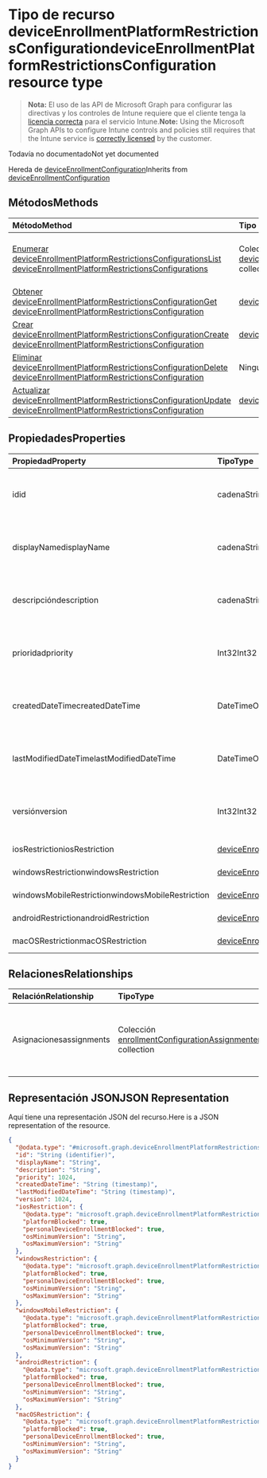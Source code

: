 # <a name="deviceenrollmentplatformrestrictionsconfiguration-resource-type"></a><span data-ttu-id="f1da0-101">Tipo de recurso deviceEnrollmentPlatformRestrictionsConfiguration</span><span class="sxs-lookup"><span data-stu-id="f1da0-101">deviceEnrollmentPlatformRestrictionsConfiguration resource type</span></span>

> <span data-ttu-id="f1da0-102">**Nota:** El uso de las API de Microsoft Graph para configurar las directivas y los controles de Intune requiere que el cliente tenga la [licencia correcta](https://go.microsoft.com/fwlink/?linkid=839381) para el servicio Intune.</span><span class="sxs-lookup"><span data-stu-id="f1da0-102">**Note:** Using the Microsoft Graph APIs to configure Intune controls and policies still requires that the Intune service is [correctly licensed](https://go.microsoft.com/fwlink/?linkid=839381) by the customer.</span></span>

<span data-ttu-id="f1da0-103">Todavía no documentado</span><span class="sxs-lookup"><span data-stu-id="f1da0-103">Not yet documented</span></span>

<span data-ttu-id="f1da0-104">Hereda de [deviceEnrollmentConfiguration](../resources/intune_onboarding_deviceenrollmentconfiguration.md)</span><span class="sxs-lookup"><span data-stu-id="f1da0-104">Inherits from [deviceEnrollmentConfiguration](../resources/intune_onboarding_deviceenrollmentconfiguration.md)</span></span>

## <a name="methods"></a><span data-ttu-id="f1da0-105">Métodos</span><span class="sxs-lookup"><span data-stu-id="f1da0-105">Methods</span></span>
|<span data-ttu-id="f1da0-106">Método</span><span class="sxs-lookup"><span data-stu-id="f1da0-106">Method</span></span>|<span data-ttu-id="f1da0-107">Tipo de valor devuelto</span><span class="sxs-lookup"><span data-stu-id="f1da0-107">Return Type</span></span>|<span data-ttu-id="f1da0-108">Descripción</span><span class="sxs-lookup"><span data-stu-id="f1da0-108">Description</span></span>|
|:---|:---|:---|
|[<span data-ttu-id="f1da0-109">Enumerar deviceEnrollmentPlatformRestrictionsConfigurations</span><span class="sxs-lookup"><span data-stu-id="f1da0-109">List deviceEnrollmentPlatformRestrictionsConfigurations</span></span>](../api/intune_onboarding_deviceenrollmentplatformrestrictionsconfiguration_list.md)|<span data-ttu-id="f1da0-110">Colección [deviceEnrollmentPlatformRestrictionsConfiguration](../resources/intune_onboarding_deviceenrollmentplatformrestrictionsconfiguration.md)</span><span class="sxs-lookup"><span data-stu-id="f1da0-110">[deviceEnrollmentPlatformRestrictionsConfiguration](../resources/intune_onboarding_deviceenrollmentplatformrestrictionsconfiguration.md) collection</span></span>|<span data-ttu-id="f1da0-111">Enumere las propiedades y las relaciones de los objetos [deviceEnrollmentPlatformRestrictionsConfiguration](../resources/intune_onboarding_deviceenrollmentplatformrestrictionsconfiguration.md).</span><span class="sxs-lookup"><span data-stu-id="f1da0-111">List properties and relationships of the [deviceEnrollmentPlatformRestrictionsConfiguration](../resources/intune_onboarding_deviceenrollmentplatformrestrictionsconfiguration.md) objects.</span></span>|
|[<span data-ttu-id="f1da0-112">Obtener deviceEnrollmentPlatformRestrictionsConfiguration</span><span class="sxs-lookup"><span data-stu-id="f1da0-112">Get deviceEnrollmentPlatformRestrictionsConfiguration</span></span>](../api/intune_onboarding_deviceenrollmentplatformrestrictionsconfiguration_get.md)|[<span data-ttu-id="f1da0-113">deviceEnrollmentPlatformRestrictionsConfiguration</span><span class="sxs-lookup"><span data-stu-id="f1da0-113">deviceEnrollmentPlatformRestrictionsConfiguration</span></span>](../resources/intune_onboarding_deviceenrollmentplatformrestrictionsconfiguration.md)|<span data-ttu-id="f1da0-114">Lea las propiedades y las relaciones del objeto [deviceEnrollmentPlatformRestrictionsConfiguration](../resources/intune_onboarding_deviceenrollmentplatformrestrictionsconfiguration.md).</span><span class="sxs-lookup"><span data-stu-id="f1da0-114">Read properties and relationships of [plannerTaskDetails](../resources/intune_onboarding_deviceenrollmentplatformrestrictionsconfiguration.md) object.</span></span>|
|[<span data-ttu-id="f1da0-115">Crear deviceEnrollmentPlatformRestrictionsConfiguration</span><span class="sxs-lookup"><span data-stu-id="f1da0-115">Create deviceEnrollmentPlatformRestrictionsConfiguration</span></span>](../api/intune_onboarding_deviceenrollmentplatformrestrictionsconfiguration_create.md)|[<span data-ttu-id="f1da0-116">deviceEnrollmentPlatformRestrictionsConfiguration</span><span class="sxs-lookup"><span data-stu-id="f1da0-116">deviceEnrollmentPlatformRestrictionsConfiguration</span></span>](../resources/intune_onboarding_deviceenrollmentplatformrestrictionsconfiguration.md)|<span data-ttu-id="f1da0-117">Cree un objeto [deviceEnrollmentPlatformRestrictionsConfiguration](../resources/intune_onboarding_deviceenrollmentplatformrestrictionsconfiguration.md).</span><span class="sxs-lookup"><span data-stu-id="f1da0-117">Create a new [plannerBucket](../resources/intune_onboarding_deviceenrollmentplatformrestrictionsconfiguration.md) object.</span></span>|
|[<span data-ttu-id="f1da0-118">Eliminar deviceEnrollmentPlatformRestrictionsConfiguration</span><span class="sxs-lookup"><span data-stu-id="f1da0-118">Delete deviceEnrollmentPlatformRestrictionsConfiguration</span></span>](../api/intune_onboarding_deviceenrollmentplatformrestrictionsconfiguration_delete.md)|<span data-ttu-id="f1da0-119">Ninguna</span><span class="sxs-lookup"><span data-stu-id="f1da0-119">None</span></span>|<span data-ttu-id="f1da0-120">Elimina un [deviceEnrollmentPlatformRestrictionsConfiguration](../resources/intune_onboarding_deviceenrollmentplatformrestrictionsconfiguration.md).</span><span class="sxs-lookup"><span data-stu-id="f1da0-120">Deletes a [deviceEnrollmentPlatformRestrictionsConfiguration](../resources/intune_onboarding_deviceenrollmentplatformrestrictionsconfiguration.md).</span></span>|
|[<span data-ttu-id="f1da0-121">Actualizar deviceEnrollmentPlatformRestrictionsConfiguration</span><span class="sxs-lookup"><span data-stu-id="f1da0-121">Update deviceEnrollmentPlatformRestrictionsConfiguration</span></span>](../api/intune_onboarding_deviceenrollmentplatformrestrictionsconfiguration_update.md)|[<span data-ttu-id="f1da0-122">deviceEnrollmentPlatformRestrictionsConfiguration</span><span class="sxs-lookup"><span data-stu-id="f1da0-122">deviceEnrollmentPlatformRestrictionsConfiguration</span></span>](../resources/intune_onboarding_deviceenrollmentplatformrestrictionsconfiguration.md)|<span data-ttu-id="f1da0-123">Actualice las propiedades de un objeto [deviceEnrollmentPlatformRestrictionsConfiguration](../resources/intune_onboarding_deviceenrollmentplatformrestrictionsconfiguration.md).</span><span class="sxs-lookup"><span data-stu-id="f1da0-123">Update the properties of a [calendar](../resources/intune_onboarding_deviceenrollmentplatformrestrictionsconfiguration.md) object.</span></span>|

## <a name="properties"></a><span data-ttu-id="f1da0-124">Propiedades</span><span class="sxs-lookup"><span data-stu-id="f1da0-124">Properties</span></span>
|<span data-ttu-id="f1da0-125">Propiedad</span><span class="sxs-lookup"><span data-stu-id="f1da0-125">Property</span></span>|<span data-ttu-id="f1da0-126">Tipo</span><span class="sxs-lookup"><span data-stu-id="f1da0-126">Type</span></span>|<span data-ttu-id="f1da0-127">Descripción</span><span class="sxs-lookup"><span data-stu-id="f1da0-127">Description</span></span>|
|:---|:---|:---|
|<span data-ttu-id="f1da0-128">id</span><span class="sxs-lookup"><span data-stu-id="f1da0-128">id</span></span>|<span data-ttu-id="f1da0-129">cadena</span><span class="sxs-lookup"><span data-stu-id="f1da0-129">String</span></span>|<span data-ttu-id="f1da0-130">Todavía no documentado Heredado de [deviceEnrollmentConfiguration](../resources/intune_onboarding_deviceenrollmentconfiguration.md)</span><span class="sxs-lookup"><span data-stu-id="f1da0-130">Not yet documented Inherited from [deviceEnrollmentConfiguration](../resources/intune_onboarding_deviceenrollmentconfiguration.md)</span></span>|
|<span data-ttu-id="f1da0-131">displayName</span><span class="sxs-lookup"><span data-stu-id="f1da0-131">displayName</span></span>|<span data-ttu-id="f1da0-132">cadena</span><span class="sxs-lookup"><span data-stu-id="f1da0-132">String</span></span>|<span data-ttu-id="f1da0-133">Todavía no documentado Heredado de [deviceEnrollmentConfiguration](../resources/intune_onboarding_deviceenrollmentconfiguration.md)</span><span class="sxs-lookup"><span data-stu-id="f1da0-133">Not yet documented Inherited from [deviceEnrollmentConfiguration](../resources/intune_onboarding_deviceenrollmentconfiguration.md)</span></span>|
|<span data-ttu-id="f1da0-134">descripción</span><span class="sxs-lookup"><span data-stu-id="f1da0-134">description</span></span>|<span data-ttu-id="f1da0-135">cadena</span><span class="sxs-lookup"><span data-stu-id="f1da0-135">String</span></span>|<span data-ttu-id="f1da0-136">Todavía no documentado Heredado de [deviceEnrollmentConfiguration](../resources/intune_onboarding_deviceenrollmentconfiguration.md)</span><span class="sxs-lookup"><span data-stu-id="f1da0-136">Not yet documented Inherited from [deviceEnrollmentConfiguration](../resources/intune_onboarding_deviceenrollmentconfiguration.md)</span></span>|
|<span data-ttu-id="f1da0-137">prioridad</span><span class="sxs-lookup"><span data-stu-id="f1da0-137">priority</span></span>|<span data-ttu-id="f1da0-138">Int32</span><span class="sxs-lookup"><span data-stu-id="f1da0-138">Int32</span></span>|<span data-ttu-id="f1da0-139">Todavía no documentado Heredado de [deviceEnrollmentConfiguration](../resources/intune_onboarding_deviceenrollmentconfiguration.md)</span><span class="sxs-lookup"><span data-stu-id="f1da0-139">Not yet documented Inherited from [deviceEnrollmentConfiguration](../resources/intune_onboarding_deviceenrollmentconfiguration.md)</span></span>|
|<span data-ttu-id="f1da0-140">createdDateTime</span><span class="sxs-lookup"><span data-stu-id="f1da0-140">createdDateTime</span></span>|<span data-ttu-id="f1da0-141">DateTimeOffset</span><span class="sxs-lookup"><span data-stu-id="f1da0-141">DateTimeOffset</span></span>|<span data-ttu-id="f1da0-142">Todavía no documentado Heredado de [deviceEnrollmentConfiguration](../resources/intune_onboarding_deviceenrollmentconfiguration.md)</span><span class="sxs-lookup"><span data-stu-id="f1da0-142">Not yet documented Inherited from [deviceEnrollmentConfiguration](../resources/intune_onboarding_deviceenrollmentconfiguration.md)</span></span>|
|<span data-ttu-id="f1da0-143">lastModifiedDateTime</span><span class="sxs-lookup"><span data-stu-id="f1da0-143">lastModifiedDateTime</span></span>|<span data-ttu-id="f1da0-144">DateTimeOffset</span><span class="sxs-lookup"><span data-stu-id="f1da0-144">DateTimeOffset</span></span>|<span data-ttu-id="f1da0-145">Todavía no documentado Heredado de [deviceEnrollmentConfiguration](../resources/intune_onboarding_deviceenrollmentconfiguration.md)</span><span class="sxs-lookup"><span data-stu-id="f1da0-145">Not yet documented Inherited from [deviceEnrollmentConfiguration](../resources/intune_onboarding_deviceenrollmentconfiguration.md)</span></span>|
|<span data-ttu-id="f1da0-146">versión</span><span class="sxs-lookup"><span data-stu-id="f1da0-146">version</span></span>|<span data-ttu-id="f1da0-147">Int32</span><span class="sxs-lookup"><span data-stu-id="f1da0-147">Int32</span></span>|<span data-ttu-id="f1da0-148">Todavía no documentado Heredado de [deviceEnrollmentConfiguration](../resources/intune_onboarding_deviceenrollmentconfiguration.md)</span><span class="sxs-lookup"><span data-stu-id="f1da0-148">Not yet documented Inherited from [deviceEnrollmentConfiguration](../resources/intune_onboarding_deviceenrollmentconfiguration.md)</span></span>|
|<span data-ttu-id="f1da0-149">iosRestriction</span><span class="sxs-lookup"><span data-stu-id="f1da0-149">iosRestriction</span></span>|[<span data-ttu-id="f1da0-150">deviceEnrollmentPlatformRestriction</span><span class="sxs-lookup"><span data-stu-id="f1da0-150">deviceEnrollmentPlatformRestriction</span></span>](../resources/intune_onboarding_deviceenrollmentplatformrestriction.md)|<span data-ttu-id="f1da0-151">Todavía no documentado</span><span class="sxs-lookup"><span data-stu-id="f1da0-151">Not yet documented</span></span>|
|<span data-ttu-id="f1da0-152">windowsRestriction</span><span class="sxs-lookup"><span data-stu-id="f1da0-152">windowsRestriction</span></span>|[<span data-ttu-id="f1da0-153">deviceEnrollmentPlatformRestriction</span><span class="sxs-lookup"><span data-stu-id="f1da0-153">deviceEnrollmentPlatformRestriction</span></span>](../resources/intune_onboarding_deviceenrollmentplatformrestriction.md)|<span data-ttu-id="f1da0-154">Todavía no documentado</span><span class="sxs-lookup"><span data-stu-id="f1da0-154">Not yet documented</span></span>|
|<span data-ttu-id="f1da0-155">windowsMobileRestriction</span><span class="sxs-lookup"><span data-stu-id="f1da0-155">windowsMobileRestriction</span></span>|[<span data-ttu-id="f1da0-156">deviceEnrollmentPlatformRestriction</span><span class="sxs-lookup"><span data-stu-id="f1da0-156">deviceEnrollmentPlatformRestriction</span></span>](../resources/intune_onboarding_deviceenrollmentplatformrestriction.md)|<span data-ttu-id="f1da0-157">Todavía no documentado</span><span class="sxs-lookup"><span data-stu-id="f1da0-157">Not yet documented</span></span>|
|<span data-ttu-id="f1da0-158">androidRestriction</span><span class="sxs-lookup"><span data-stu-id="f1da0-158">androidRestriction</span></span>|[<span data-ttu-id="f1da0-159">deviceEnrollmentPlatformRestriction</span><span class="sxs-lookup"><span data-stu-id="f1da0-159">deviceEnrollmentPlatformRestriction</span></span>](../resources/intune_onboarding_deviceenrollmentplatformrestriction.md)|<span data-ttu-id="f1da0-160">Todavía no documentado</span><span class="sxs-lookup"><span data-stu-id="f1da0-160">Not yet documented</span></span>|
|<span data-ttu-id="f1da0-161">macOSRestriction</span><span class="sxs-lookup"><span data-stu-id="f1da0-161">macOSRestriction</span></span>|[<span data-ttu-id="f1da0-162">deviceEnrollmentPlatformRestriction</span><span class="sxs-lookup"><span data-stu-id="f1da0-162">deviceEnrollmentPlatformRestriction</span></span>](../resources/intune_onboarding_deviceenrollmentplatformrestriction.md)|<span data-ttu-id="f1da0-163">Todavía no documentado</span><span class="sxs-lookup"><span data-stu-id="f1da0-163">Not yet documented</span></span>|

## <a name="relationships"></a><span data-ttu-id="f1da0-164">Relaciones</span><span class="sxs-lookup"><span data-stu-id="f1da0-164">Relationships</span></span>
|<span data-ttu-id="f1da0-165">Relación</span><span class="sxs-lookup"><span data-stu-id="f1da0-165">Relationship</span></span>|<span data-ttu-id="f1da0-166">Tipo</span><span class="sxs-lookup"><span data-stu-id="f1da0-166">Type</span></span>|<span data-ttu-id="f1da0-167">Descripción</span><span class="sxs-lookup"><span data-stu-id="f1da0-167">Description</span></span>|
|:---|:---|:---|
|<span data-ttu-id="f1da0-168">Asignaciones</span><span class="sxs-lookup"><span data-stu-id="f1da0-168">assignments</span></span>|<span data-ttu-id="f1da0-169">Colección [enrollmentConfigurationAssignment](../resources/intune_onboarding_enrollmentconfigurationassignment.md)</span><span class="sxs-lookup"><span data-stu-id="f1da0-169">[enrollmentConfigurationAssignment](../resources/intune_onboarding_enrollmentconfigurationassignment.md) collection</span></span>|<span data-ttu-id="f1da0-170">La lista de asignaciones de grupo para el perfil de configuración del dispositivo.</span><span class="sxs-lookup"><span data-stu-id="f1da0-170">The list of group assignments for the device configuration profile.</span></span> <span data-ttu-id="f1da0-171">Heredado de [deviceEnrollmentConfiguration](../resources/intune_onboarding_deviceenrollmentconfiguration.md)</span><span class="sxs-lookup"><span data-stu-id="f1da0-171">Inherited from [deviceEnrollmentConfiguration](../resources/intune_onboarding_deviceenrollmentconfiguration.md)</span></span>|

## <a name="json-representation"></a><span data-ttu-id="f1da0-172">Representación JSON</span><span class="sxs-lookup"><span data-stu-id="f1da0-172">JSON Representation</span></span>
<span data-ttu-id="f1da0-173">Aquí tiene una representación JSON del recurso.</span><span class="sxs-lookup"><span data-stu-id="f1da0-173">Here is a JSON representation of the resource.</span></span>
<!-- {
  "blockType": "resource",
  "keyProperty": "id",
  "@odata.type": "microsoft.graph.deviceEnrollmentPlatformRestrictionsConfiguration"
}
-->
``` json
{
  "@odata.type": "#microsoft.graph.deviceEnrollmentPlatformRestrictionsConfiguration",
  "id": "String (identifier)",
  "displayName": "String",
  "description": "String",
  "priority": 1024,
  "createdDateTime": "String (timestamp)",
  "lastModifiedDateTime": "String (timestamp)",
  "version": 1024,
  "iosRestriction": {
    "@odata.type": "microsoft.graph.deviceEnrollmentPlatformRestriction",
    "platformBlocked": true,
    "personalDeviceEnrollmentBlocked": true,
    "osMinimumVersion": "String",
    "osMaximumVersion": "String"
  },
  "windowsRestriction": {
    "@odata.type": "microsoft.graph.deviceEnrollmentPlatformRestriction",
    "platformBlocked": true,
    "personalDeviceEnrollmentBlocked": true,
    "osMinimumVersion": "String",
    "osMaximumVersion": "String"
  },
  "windowsMobileRestriction": {
    "@odata.type": "microsoft.graph.deviceEnrollmentPlatformRestriction",
    "platformBlocked": true,
    "personalDeviceEnrollmentBlocked": true,
    "osMinimumVersion": "String",
    "osMaximumVersion": "String"
  },
  "androidRestriction": {
    "@odata.type": "microsoft.graph.deviceEnrollmentPlatformRestriction",
    "platformBlocked": true,
    "personalDeviceEnrollmentBlocked": true,
    "osMinimumVersion": "String",
    "osMaximumVersion": "String"
  },
  "macOSRestriction": {
    "@odata.type": "microsoft.graph.deviceEnrollmentPlatformRestriction",
    "platformBlocked": true,
    "personalDeviceEnrollmentBlocked": true,
    "osMinimumVersion": "String",
    "osMaximumVersion": "String"
  }
}
```



